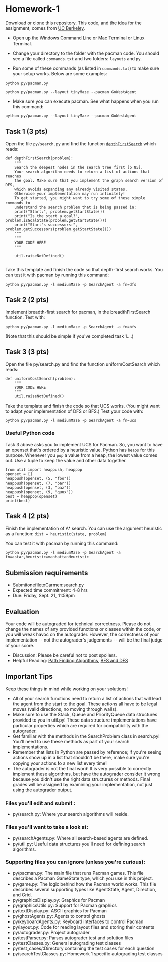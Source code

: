 # Homework-1

Download or clone this repository. This code, and the idea for the assignment, comes from [UC Berkeley](https://inst.eecs.berkeley.edu//~cs188/pacman/home.html).

* Open up the Windows Command Line or Mac Terminal or Linux Terminal.

* Change your directory to the folder with the pacman code. You should see a file called `commands.txt` and two folders: `layouts` and `py`.

* Run some of these commands (as listed in `commands.txt`) to make sure your setup works. Below are some examples:

```
python py/pacman.py
```

```
python py/pacman.py --layout tinyMaze --pacman GoWestAgent
```

* Make sure you can execute pacman. See what happens when you run this command:

```
python py/pacman.py --layout tinyMaze --pacman GoWestAgent
```

## Task 1 (3 pts)

Open the file `py/search.py` and find the function [`depthFirstSearch`](./py/search.py#L70) which reads:


```
def depthFirstSearch(problem):
    """
    Search the deepest nodes in the search tree first [p 85].
    Your search algorithm needs to return a list of actions that reaches
    the goal. Make sure that you implement the graph search version of DFS,
    which avoids expanding any already visited states. 
    Otherwise your implementation may run infinitely!
    To get started, you might want to try some of these simple commands to
    understand the search problem that is being passed in:
    print("Start:", problem.getStartState())
    print("Is the start a goal?", problem.isGoalState(problem.getStartState()))
    print("Start's successors:", problem.getSuccessors(problem.getStartState()))
    """
    """
    YOUR CODE HERE
    """

    util.raiseNotDefined()
    
```

  
Take this template and finish the code so that depth-first search works. You can test it with pacman by running this command:
```
python py/pacman.py -l mediumMaze -p SearchAgent -a fn=dfs
```

## Task 2 (2 pts)

Implement breadth-first search for pacman, in the breadthFirstSearch function. Test with:
```
python py/pacman.py -l mediumMaze -p SearchAgent -a fn=bfs
```

(Note that this should be simple if you've completed task 1....)


## Task 3 (3 pts)
Open the file py/search.py and find the function uniformCostSearch which reads:
```
def uniformCostSearch(problem):
    """
    YOUR CODE HERE
    """
    util.raiseNotDefined()
```


Take the template and finish the code so that UCS works. (You might want to adapt your implementation of DFS or BFS.) Test your code with:
```
python py/pacman.py -l mediumMaze -p SearchAgent -a fn=ucs 
```

### Useful Python code

Task 3 above asks you to implement UCS for Pacman. So, you want to have an openset that's ordered by a heuristic value. Python has `heaps` for this purpose. Whenever you `pop` a value from a heap, the lowest value comes out. Use a tuple to keep the value and other data together.

```
from util import heappush, heappop
openset = []
heappush(openset, (5, "foo"))
heappush(openset, (7, "bar"))
heappush(openset, (3, "baz"))
heappush(openset, (9, "quux"))
best = heappop(openset)
print(best)
```


## Task 4 (2 pts)

Finish the implementation of A* search. You can use the argument heuristic as a function: `dist = heuristic(state, problem)`

You can test it with pacman by running this command:
```
python py/pacman.py -l mediumMaze -p SearchAgent -a fn=astar,heuristic=manhattanHeuristic

```

## Submission requirements

* SubmitonefiletoCarmen:search.py
* Expected time commitment: 4-8 hrs
* Due: Friday, Sept. 21, 11:59pm


## Evaluation

Your code will be autograded for technical correctness. Please do not change the names of any provided functions or classes within the code, or you will wreak havoc on the autograder. However, the correctness of your implementation -- not the autograder's judgements -- will be the final judge of your score. 

* Discussion: Please be careful not to post spoilers.
* Helpful Reading: [Path Finding Algorithms](https://medium.com/omarelgabrys-blog/path-finding-algorithms-f65a8902eb40),  [BFS and DFS](https://eddmann.com/posts/depth-first-search-and-breadth-first-search-in-python/)


## Important Tips

Keep these things in mind while working on your solutions!
* All of your search functions need to return a list of actions that will lead the agent from the start to the goal. These actions all have to be legal moves (valid directions, no moving through walls).
* Make sure to use the Stack, Queue and PriorityQueue data structures provided to you in util.py! These data structure implementations have particular properties which are required for compatibility with the autograder.
* Get familiar with the methods in the SearchProblem class in search.py! You'll need to use these methods as part of your search implementations.
* Remember that lists in Python are passed by reference; if you're seeing actions show up in a list that shouldn't be there, make sure you're copying your actions to a new list every time!
* The autograder is not the final word! It is very possible to correctly implement these algorithms, but have the autograder consider it wrong because you didn't use the right data structures or methods. Final grades will be assigned by examining your implementation, not just using the autograder output.


###  Files you'll edit and submit :
* py/search.py: Where your search algorithms will reside.

### Files you'll want to take a look at:
* py/searchAgents.py: Where all search-based agents are defined.
* py/util.py: Useful data structures you'll need for defining search algorithms.

### Supporting files you can ignore (unless you're curious):


* py/pacman.py: The main file that runs Pacman games. This file describes a Pacman GameState type, which you use in this project.
* py/game.py: The logic behind how the Pacman world works. This file describes several supporting types like AgentState, Agent, Direction, and Grid.
* py/graphicsDisplay.py: Graphics for Pacman
* py/graphicsUtils.py: Support for Pacman graphics
* py/textDisplay.py: ASCII graphics for Pacman
* py/ghostAgents.py: Agents to control ghosts
* py/keyboardAgents.py: Keyboard interfaces to control Pacman
* py/layout.py: Code for reading layout files and storing their contents
* py/autograder.py: Project autograder
* py/testParser.py: Parses autograder test and solution files
* py/testClasses.py: General autograding test classes
* py/test_cases/:Directory containing the test cases for each question
* py/searchTestClasses.py: Homework 1 specific autograding test classes



